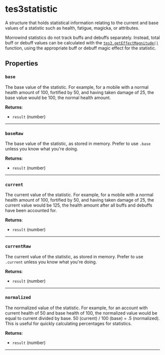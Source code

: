 # tes3statistic

A structure that holds statistical information relating to the current and base values of a statistic such as health, fatigue, magicka, or attributes.

Morrowind statistics do not track buffs and debuffs separately. Instead, total buff or debuff values can be calculated with the [`tes3.getEffectMagnitude()`](https://mwse.github.io/MWSE/apis/tes3/#tes3geteffectmagnitude) function, using the appropriate buff or debuff magic effect for the statistic.

## Properties

### `base`

The base value of the statistic. For example, for a mobile with a normal health amount of 100, fortified by 50, and having taken damage of 25, the base value would be 100, the normal health amount.

**Returns**:

* `result` (number)

***

### `baseRaw`

The base value of the statistic, as stored in memory. Prefer to use `.base` unless you know what you're doing.

**Returns**:

* `result` (number)

***

### `current`

The current value of the statistic. For example, for a mobile with a normal health amount of 100, fortified by 50, and having taken damage of 25, the current value would be 125, the health amount after all buffs and debuffs have been accounted for.

**Returns**:

* `result` (number)

***

### `currentRaw`

The current value of the statistic, as stored in memory. Prefer to use `.current` unless you know what you're doing.

**Returns**:

* `result` (number)

***

### `normalized`

The normalized value of the statistic. For example, for an account with current health of 50 and base health of 100, the normalized value would be equal to current divided by base. 50 (current) / 100 (base) = .5 (normalized). This is useful for quickly calculating percentages for statistics.

**Returns**:

* `result` (number)

***


